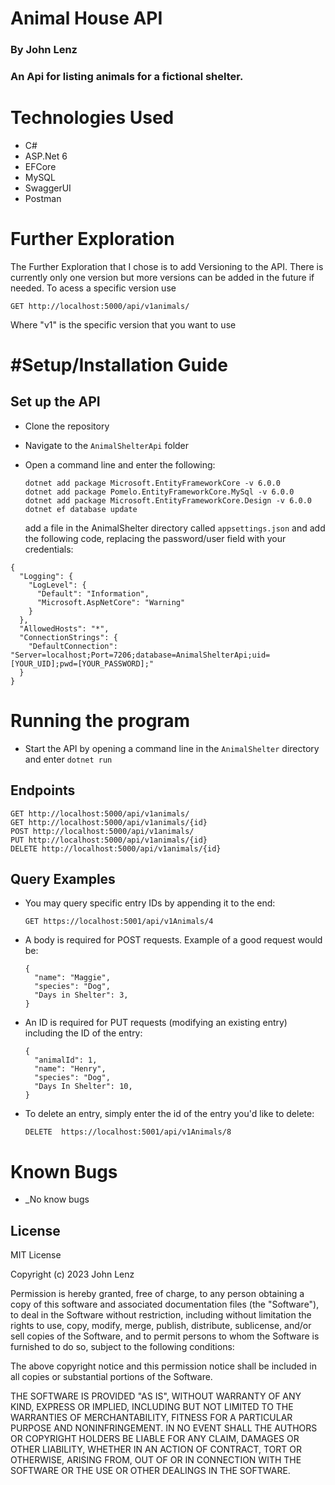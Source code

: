 # Animal House API
### By John Lenz

### An Api for listing animals for a fictional shelter.

# Technologies Used

   * C#
   * ASP.Net 6
   * EFCore
   * MySQL
   * SwaggerUI
   * Postman

# Further Exploration
The Further Exploration that I chose is to add Versioning to the API. There is currently only one version but more versions can be added in the future if needed. To acess a specific version use
```
GET http://localhost:5000/api/v1animals/
```
Where "v1" is the specific version that you want to use
# #Setup/Installation Guide
 
## Set up the API
* Clone the repository 
* Navigate to the `AnimalShelterApi` folder
* Open a command line and enter the following:
  ```
  dotnet add package Microsoft.EntityFrameworkCore -v 6.0.0
  dotnet add package Pomelo.EntityFrameworkCore.MySql -v 6.0.0
  dotnet add package Microsoft.EntityFrameworkCore.Design -v 6.0.0
  dotnet ef database update
  ```

  add a file in the AnimalShelter directory called `appsettings.json` and add the following code, replacing the password/user field with your credentials:
```
{
  "Logging": {
    "LogLevel": {
      "Default": "Information",
      "Microsoft.AspNetCore": "Warning"
    }
  },
  "AllowedHosts": "*",
  "ConnectionStrings": {
    "DefaultConnection": "Server=localhost;Port=7206;database=AnimalShelterApi;uid=[YOUR_UID];pwd=[YOUR_PASSWORD];"
  }
}
```
# Running the program
* Start the API by opening a command line in the `AnimalShelter` directory and enter `dotnet run`

## Endpoints
```
GET http://localhost:5000/api/v1animals/
GET http://localhost:5000/api/v1animals/{id}
POST http://localhost:5000/api/v1animals/
PUT http://localhost:5000/api/v1animals/{id}
DELETE http://localhost:5000/api/v1animals/{id}
```

## Query Examples
  
  * You may query specific entry IDs by appending it to the end:
      ```
      GET https://localhost:5001/api/v1Animals/4
      ```

  * A body is required for POST requests. Example of a good request would be:
      ```
      { 
        "name": "Maggie",
        "species": "Dog",
        "Days in Shelter": 3,
      }
      ```
  * An ID is required for PUT requests (modifying an existing entry) including the ID of the entry:
      ```
      {
        "animalId": 1,
        "name": "Henry",
        "species": "Dog",
        "Days In Shelter": 10,
      }
      ```
  * To delete an entry, simply enter the id of the entry you'd like to delete:
      ```
      DELETE  https://localhost:5001/api/v1Animals/8

 # Known Bugs

- _No know bugs


## License

MIT License

Copyright (c) 2023 John Lenz

Permission is hereby granted, free of charge, to any person obtaining a copy of this software and associated documentation files (the "Software"), to deal in the Software without restriction, including without limitation the rights to use, copy, modify, merge, publish, distribute, sublicense, and/or sell copies of the Software, and to permit persons to whom the Software is furnished to do so, subject to the following conditions:

The above copyright notice and this permission notice shall be included in all copies or substantial portions of the Software.

THE SOFTWARE IS PROVIDED "AS IS", WITHOUT WARRANTY OF ANY KIND, EXPRESS OR IMPLIED, INCLUDING BUT NOT LIMITED TO THE WARRANTIES OF MERCHANTABILITY, FITNESS FOR A PARTICULAR PURPOSE AND NONINFRINGEMENT. IN NO EVENT SHALL THE AUTHORS OR COPYRIGHT HOLDERS BE LIABLE FOR ANY CLAIM, DAMAGES OR OTHER LIABILITY, WHETHER IN AN ACTION OF CONTRACT, TORT OR OTHERWISE, ARISING FROM, OUT OF OR IN CONNECTION WITH THE SOFTWARE OR THE USE OR OTHER DEALINGS IN THE SOFTWARE.  